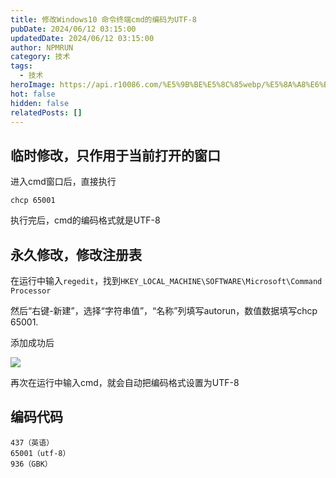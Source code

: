 ```yaml
---
title: 修改Windows10 命令终端cmd的编码为UTF-8
pubDate: 2024/06/12 03:15:00
updatedDate: 2024/06/12 03:15:00
author: NPMRUN
category: 技术
tags:
  - 技术
heroImage: https://api.r10086.com/%E5%9B%BE%E5%8C%85webp/%E5%8A%A8%E6%BC%AB%E7%BB%BC%E5%90%882/69544713_p01.webp
hot: false
hidden: false
relatedPosts: []
---
```



## 临时修改，只作用于当前打开的窗口

进入cmd窗口后，直接执行

```
chcp 65001
```

执行完后，cmd的编码格式就是UTF-8

## 永久修改，修改注册表

在运行中输入`regedit`，找到`HKEY_LOCAL_MACHINE\SOFTWARE\Microsoft\Command Processor`

然后“右键-新建”，选择“字符串值”，“名称”列填写autorun，数值数据填写chcp 65001.

添加成功后

![](/images/1907212-f57050a78fbc9b88.webp)



再次在运行中输入cmd，就会自动把编码格式设置为UTF-8

## 编码代码

```
437（英语）
65001（utf-8）
936（GBK）
```

